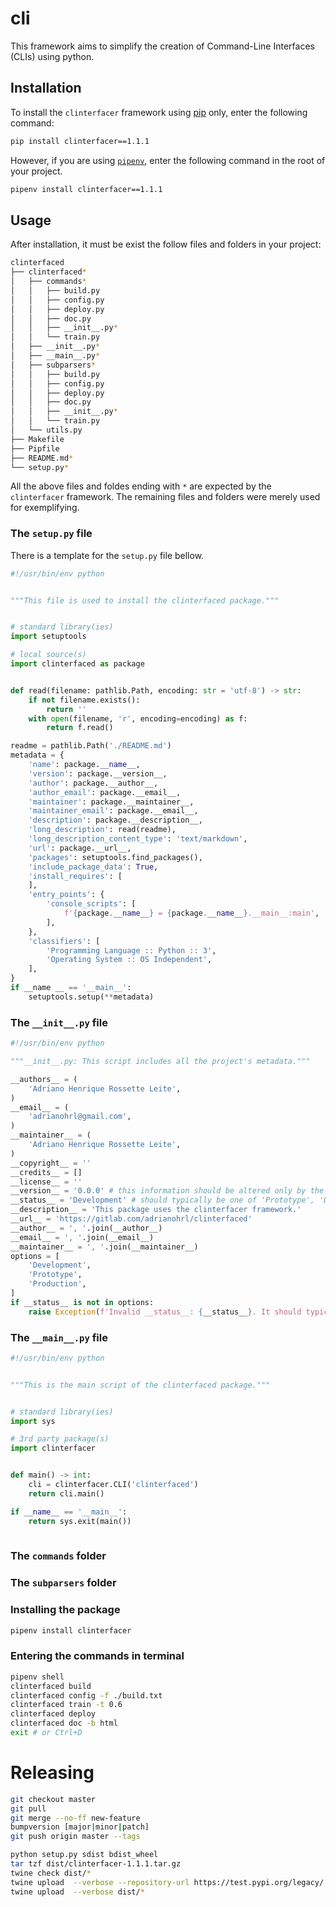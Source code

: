 # cli

This framework aims to simplify the creation of Command-Line Interfaces (CLIs) using python.

## Installation

To install the `clinterfacer` framework using [pip]() only, enter the following command:

```bash
pip install clinterfacer==1.1.1
```

However, if you are using [`pipenv`](https://pipenv.kennethreitz.org), enter the following command in the root of your project.

```bash
pipenv install clinterfacer==1.1.1
```

## Usage

After installation, it must be exist the follow files and folders in your project:

```bash
clinterfaced
├── clinterfaced*
│   ├── commands*
│   │   ├── build.py
│   │   ├── config.py
│   │   ├── deploy.py
│   │   ├── doc.py
│   │   ├── __init__.py*
│   │   └── train.py
│   ├── __init__.py*
│   ├── __main__.py*
│   ├── subparsers*
│   │   ├── build.py
│   │   ├── config.py
│   │   ├── deploy.py
│   │   ├── doc.py
│   │   ├── __init__.py*
│   │   └── train.py
│   └── utils.py
├── Makefile
├── Pipfile
├── README.md*
└── setup.py*
```

All the above files and foldes ending with `*` are expected by the `clinterfacer` framework. The remaining files and folders were merely used for exemplifying.

### The `setup.py` file

There is a template for the `setup.py` file bellow.

```python
#!/usr/bin/env python


"""This file is used to install the clinterfaced package."""


# standard library(ies)
import setuptools

# local source(s)
import clinterfaced as package


def read(filename: pathlib.Path, encoding: str = 'utf-8') -> str:
    if not filename.exists():
        return ''
    with open(filename, 'r', encoding=encoding) as f:
        return f.read()

readme = pathlib.Path('./README.md')
metadata = {
    'name': package.__name__,
    'version': package.__version__,
    'author': package.__author__,
    'author_email': package.__email__,
    'maintainer': package.__maintainer__,
    'maintainer_email': package.__email__,
    'description': package.__description__,
    'long_description': read(readme),
    'long_description_content_type': 'text/markdown',
    'url': package.__url__,
    'packages': setuptools.find_packages(),
    'include_package_data': True,
    'install_requires': [
    ],
    'entry_points': {
        'console_scripts': [
            f'{package.__name__} = {package.__name__}.__main__:main',
        ],
    },
    'classifiers': [
        'Programming Language :: Python :: 3',
        'Operating System :: OS Independent',
    ],
}
if __name __ == '__main__':
    setuptools.setup(**metadata)

```

### The `__init__.py` file

```python
#!/usr/bin/env python

"""__init__.py: This script includes all the project's metadata."""

__authors__ = (
    'Adriano Henrique Rossette Leite',
)
__email__ = (
    'adrianohrl@gmail.com',
)
__maintainer__ = (
    'Adriano Henrique Rossette Leite',
)
__copyright__ = ''
__credits__ = []
__license__ = ''
__version__ = '0.0.0' # this information should be altered only by the bumpversion tool
__status__ = 'Development' # should typically be one of 'Prototype', 'Development', 
__description__ = 'This package uses the clinterfacer framework.'
__url__ = 'https://gitlab.com/adrianohrl/clinterfaced'
__author__ = ', '.join(__author__)
__email__ = ', '.join(__email__)
__maintainer__ = ', '.join(__maintainer__)
options = [
    'Development',
    'Prototype',
    'Production',
]
if __status__ is not in options:
    raise Exception(f'Invalid __status__: {__status__}. It should typically be one of the following: {options}')

```

### The `__main__.py` file

```python
#!/usr/bin/env python


"""This is the main script of the clinterfaced package."""


# standard library(ies)
import sys

# 3rd party package(s)
import clinterfacer


def main() -> int:
    cli = clinterfacer.CLI('clinterfaced')
    return cli.main()

if __name__ == '__main__':
    return sys.exit(main())
    
```

### The `commands` folder

### The `subparsers` folder

### Installing the package

```bash
pipenv install clinterfacer 
```

### Entering the commands in terminal

```bash
pipenv shell
clinterfaced build
clinterfaced config -f ./build.txt
clinterfaced train -t 0.6
clinterfaced deploy
clinterfaced doc -b html
exit # or Ctrl+D
```

# Releasing

```bash
git checkout master
git pull
git merge --no-ff new-feature
bumpversion [major|minor|patch]
git push origin master --tags
```

```bash
python setup.py sdist bdist_wheel
tar tzf dist/clinterfacer-1.1.1.tar.gz 
twine check dist/*
twine upload  --verbose --repository-url https://test.pypi.org/legacy/ dist/*
twine upload  --verbose dist/*
```